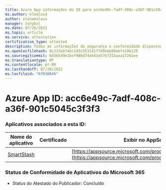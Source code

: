 ```yaml
---
title: Azure App informações de ID para acc6e49c-7adf-408c-a36f-901c5045c3f3f3
ms.author: elmalova
author: elenamalova
manager: tonybal
ms.date: 07/26/2022
ms.topic: article
ms.service: attestation
certification_type: attested
description: Todas as informações de segurança e conformidade disponíveis para acc6e49c-7adf-408c-a36f-901c5045c3f3f3.
ms.openlocfilehash: 0c233eb74bc145c55314177d9ebb09abf410b125
ms.sourcegitcommit: 6d3b549e1bef908d74a643e57b7315aaa27261ee
ms.translationtype: MT
ms.contentlocale: pt-BR
ms.lasthandoff: 07/26/2022
ms.locfileid: "67030645"
---
```

# <a name="azure-app-id-acc6e49c-7adf-408c-a36f-901c5045c3f3"></a>Azure App ID: acc6e49c-7adf-408c-a36f-901c5045c3f3f3


### <a name="apps-associated-with-this-id"></a>Aplicativos associados a esta ID:
| **Nome do aplicativo** | **Certificado** | **Exibir no AppSource** |
|--------------|---------------|-----------------------|
| [SmartStash](../forward/WA200004223.md) |  | [https://appsource.microsoft.com/product/office/WA200004223](https://appsource.microsoft.com/product/office/WA200004223) |

### <a name="microsoft-365-app-compliance-status"></a>Status de Conformidade de Aplicativos do Microsoft 365
- Status do Atestado do Publicador: Concluído
